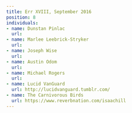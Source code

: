 ```yaml
---
title: Err XVIII, September 2016
position: 8
individuals:
- name: Dunstan Pinlac
  url: 
- name: Marlee Leebrick-Stryker
  url: 
- name: Joseph Wise
  url: 
- name: Austin Odom
  url: 
- name: Michael Rogers
  url: 
- name: Lucid VanGuard
  url: http://lucidvanguard.tumblr.com/
- name: The Carnivorous Birds
  url: https://www.reverbnation.com/isaachill
---
```



